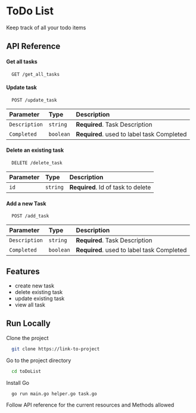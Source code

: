 
# ToDo List

Keep track of all your todo items


## API Reference

#### Get all tasks

```http
  GET /get_all_tasks
```

#### Update task 

```http
  POST /update_task
```

| Parameter | Type     | Description                       |
| :-------- | :------- | :-------------------------------- |
| `Description`      | `string` | **Required**. Task Description|
| `Completed`      | `boolean` | **Required**. used to label task Completed |

#### Delete an existing task

```http
  DELETE /delete_task
```

| Parameter | Type     | Description                       |
| :-------- | :------- | :-------------------------------- |
| `id`      | `string` | **Required**. Id of task to delete |

####  Add a new Task

```http
  POST /add_task
```

| Parameter | Type     | Description                       |
| :-------- | :------- | :-------------------------------- |
| `Description`      | `string` | **Required**. Task Description|
| `Completed`      | `boolean` | **Required**. used to label task Completed |


## Features

- create new task
- delete existing task
- update existing task
- view all task


## Run Locally

Clone the project

```bash
  git clone https://link-to-project
```

Go to the project directory

```bash
  cd toDoList
```

Install Go

```bash
  go run main.go helper.go task.go
```

Follow API reference for the current resources and Methods allowed
